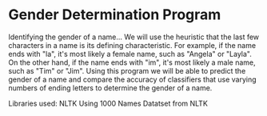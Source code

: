 # Gender Determination Program
Identifying the gender of a name... We will use the heuristic that the last few characters in a name is its defining characteristic. For example, if the name ends with "la", it's most likely a female name, such as "Angela" or "Layla". On the other hand, if the name ends with "im", it's most likely a male name, such as "Tim" or "Jim". Using this program we will be able to predict the gender of a name and compare the accuracy of classifiers that use varying numbers of ending letters to determine the gender of a name.

Libraries used: NLTK
Using 1000 Names Datatset from NLTK
